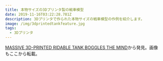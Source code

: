 ```yaml
---
title: 本物サイズの3Dプリンタ製の戦車模型
date: 2019-11-16T03:22:28.781Z
description: 3Dプリンタで作られた本物サイズの戦車模型の作例を紹介します。
image: /img/3dprintedtankfeature.jpg
tags:
  - 3Dプリンタ
---
```

[MASSIVE 3D-PRINTED RIDABLE TANK BOGGLES THE MIND](https://hackaday.com/2019/11/02/massive-3d-printed-ridable-tank-boggles-the-mind/)から発見。画像もここから転載。
